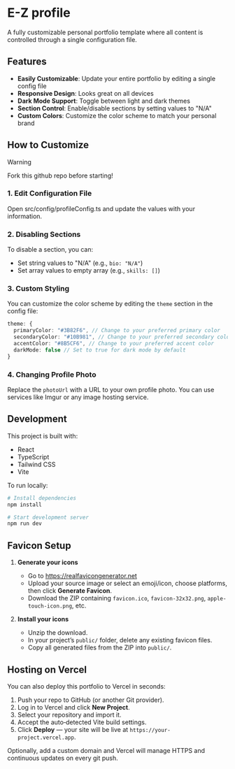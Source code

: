 
# E-Z profile 

A fully customizable personal portfolio template where all content is controlled through a single configuration file.

## Features

- **Easily Customizable**: Update your entire portfolio by editing a single config file
- **Responsive Design**: Looks great on all devices
- **Dark Mode Support**: Toggle between light and dark themes
- **Section Control**: Enable/disable sections by setting values to "N/A"
- **Custom Colors**: Customize the color scheme to match your personal brand

## How to Customize
> [!WARNING]  
>  Fork this github repo before starting!

### 1. Edit Configuration File

Open src/config/profileConfig.ts and update the values with your information.

### 2. Disabling Sections

To disable a section, you can:

- Set string values to "N/A" (e.g., `bio: "N/A"`)
- Set array values to empty array (e.g., `skills: []`)

### 3. Custom Styling

You can customize the color scheme by editing the `theme` section in the config file:

```typescript
theme: {
  primaryColor: "#3B82F6", // Change to your preferred primary color
  secondaryColor: "#10B981", // Change to your preferred secondary color
  accentColor: "#8B5CF6", // Change to your preferred accent color
  darkMode: false // Set to true for dark mode by default
}
```

### 4. Changing Profile Photo

Replace the `photoUrl` with a URL to your own profile photo. You can use services like Imgur or any image hosting service.

## Development

This project is built with:
- React
- TypeScript
- Tailwind CSS
- Vite

To run locally:

```bash
# Install dependencies
npm install

# Start development server
npm run dev
```

##  Favicon Setup

1. **Generate your icons**  
   - Go to https://realfavicongenerator.net  
   - Upload your source image or select an emoji/icon, choose platforms, then click **Generate Favicon**.  
   - Download the ZIP containing `favicon.ico`, `favicon-32x32.png`, `apple-touch-icon.png`, etc.

2. **Install your icons**  
   - Unzip the download.  
   - In your project’s `public/` folder, delete any existing favicon files.  
   - Copy all generated files from the ZIP into `public/`.  

##  Hosting on Vercel

You can also deploy this portfolio to Vercel in seconds:

1. Push your repo to GitHub (or another Git provider).  
2. Log in to Vercel and click **New Project**.  
3. Select your repository and import it.  
4. Accept the auto‑detected Vite build settings.  
5. Click **Deploy** — your site will be live at `https://your-project.vercel.app`.  

Optionally, add a custom domain and Vercel will manage HTTPS and continuous updates on every git push.  

